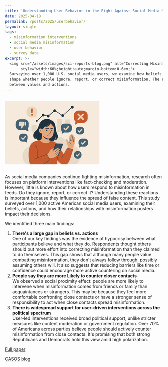 ```yaml
---
title: 'Understanding User Behavior in the Fight Against Social Media Misinformation'
date: 2025-04-18
permalink: /posts/2025/userbehavior/
layout: single
tags:
  - misinformation interventions
  - social media misinformation
  - user behavior
  - survey data
excerpt: >-
  <img src="/assets/images/sci-reports-blog.png" alt="Correcting Misinformation"
       style="width:60%;height:auto;margin-bottom:0.6em;">
  Surveying over 1,000 U.S. social media users, we examine how beliefs and relationships
  shape whether people ignore, report, or correct misinformation. The results reveal a gap
  between values and actions.
---
```


<img src="/assets/images/sci-reports-blog.png" alt="Correcting Misinformation" style="width:60%; height:auto; margin-top:1em; margin-bottom:1em;">

As social media companies continue fighting misinformation, research often focuses on platform interventions like fact-checking and moderation. However, little is known about how users respond to misinformation in feeds. Do they ignore, report, or correct it? Understanding these reactions is important because they influence the spread of false content. This study surveyed over 1,000 active American social media users, examining their beliefs, actions, and how their relationships with misinformation posters impact their decisions. 

<!-- more -->

We identified three main findings:
<ol>
  <li>
    <b>There's a large gap in beliefs vs. actions</b><br>
    One of our key findings was the evidence of hypocrisy between what participants believe and what they do. Respondents thought others should put more effort into correcting misinformation than they claimed to do themselves. This gap shows that although many people value combatting misinformation, they don't always follow through, possibly assuming others will. It also suggests that reducing barriers like time or confidence could encourage more active countering on social media. 
  </li>
  <li>
    <b>People say they are more Likely to counter closer contacts</b><br>
    We observed a social proximity effect: people are more likely to intervene when misinformation comes from friends or family than acquaintances or strangers. This may be because they feel more comfortable confronting close contacts or have a stronger sense of responsibility to act when close contacts spread misinformation.
  </li>
  <li>
    <b>There is widespread support for user-driven interventions across the political spectrum</b><br>
    User-led interventions received broad political support, unlike stricter measures like content moderation or government regulation. Over 70% of Americans across parties believe people should actively counter misinformation from close contacts. It's promising that both strong Republicans and Democrats hold this view amid high polarization. 
  </li>
</ol>

[Full paper](https://www.nature.com/articles/s41598-025-93100-7)

[CASOS blog](https://www.cmu.edu/ideas-social-cybersecurity/news1/blog-posts/blog-king-understanding-user.html)<br>
